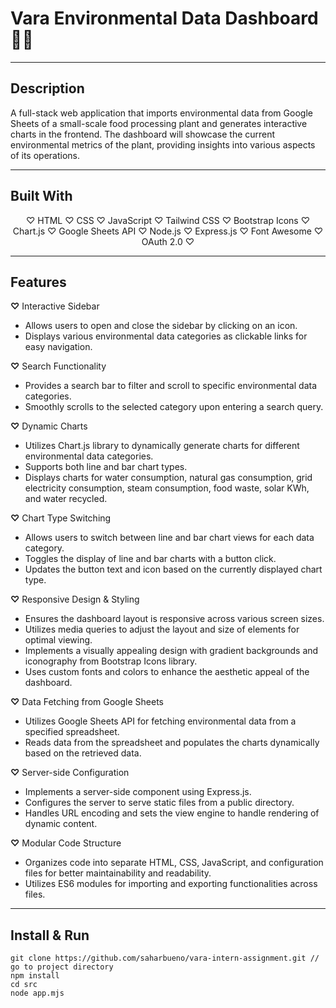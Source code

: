 # Vara Environmental Data Dashboard 🐻🌸

*** 

## Description
A full-stack web application that imports environmental data from Google Sheets of a small-scale food processing plant and generates interactive charts in the frontend. The dashboard will showcase the current environmental metrics of the plant, providing insights into various aspects of its operations.

*** 

## Built With
<p align="center">
♡ HTML ♡ CSS ♡ JavaScript ♡ Tailwind CSS ♡ Bootstrap Icons ♡ Chart.js ♡ Google Sheets API ♡ Node.js ♡ Express.js ♡ Font Awesome ♡ OAuth 2.0 ♡
</p>

***

## Features
**♡** Interactive Sidebar
* Allows users to open and close the sidebar by clicking on an icon.
* Displays various environmental data categories as clickable links for easy navigation.

**♡** Search Functionality
* Provides a search bar to filter and scroll to specific environmental data categories. 
* Smoothly scrolls to the selected category upon entering a search query.

**♡** Dynamic Charts
* Utilizes Chart.js library to dynamically generate charts for different environmental data categories.
* Supports both line and bar chart types.
* Displays charts for water consumption, natural gas consumption, grid electricity consumption, steam consumption, food waste, solar KWh, and water recycled.

**♡** Chart Type Switching
* Allows users to switch between line and bar chart views for each data category.
* Toggles the display of line and bar charts with a button click.
* Updates the button text and icon based on the currently displayed chart type.

**♡** Responsive Design & Styling
* Ensures the dashboard layout is responsive across various screen sizes.
* Utilizes media queries to adjust the layout and size of elements for optimal viewing.
* Implements a visually appealing design with gradient backgrounds and iconography from Bootstrap Icons library.
* Uses custom fonts and colors to enhance the aesthetic appeal of the dashboard.

**♡** Data Fetching from Google Sheets
* Utilizes Google Sheets API for fetching environmental data from a specified spreadsheet.
* Reads data from the spreadsheet and populates the charts dynamically based on the retrieved data.

**♡** Server-side Configuration
* Implements a server-side component using Express.js.
* Configures the server to serve static files from a public directory.
* Handles URL encoding and sets the view engine to handle rendering of dynamic content.

**♡** Modular Code Structure
* Organizes code into separate HTML, CSS, JavaScript, and configuration files for better maintainability and readability.
*  Utilizes ES6 modules for importing and exporting functionalities across files.

***

## Install & Run
```
git clone https://github.com/saharbueno/vara-intern-assignment.git // go to project directory
npm install
cd src
node app.mjs
```